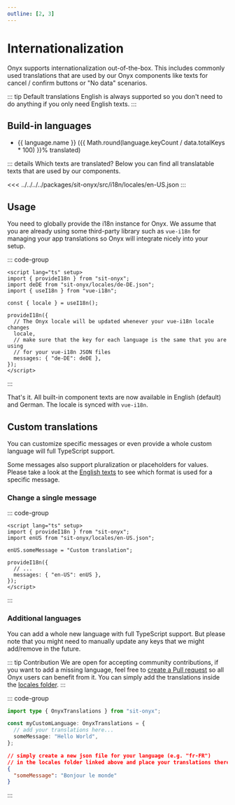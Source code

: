 ```yaml
---
outline: [2, 3]
---
```


<script lang="ts" setup>
import { data } from './languages.data';
</script>

# Internationalization

Onyx supports internationalization out-of-the-box. This includes commonly used translations
that are used by our Onyx components like texts for cancel / confirm buttons or "No data" scenarios.

::: tip Default translations
English is always supported so you don't need to do anything if you only need English texts.
:::

## Build-in languages

<ul>
  <li v-for="language in data.languages" :key="language">
    {{ language.name }} ({{ Math.round(language.keyCount / data.totalKeys * 100) }}% translated)
  </li>
</ul>

::: details Which texts are translated?
Below you can find all translatable texts that are used by our components.

<<< ../../../../packages/sit-onyx/src/i18n/locales/en-US.json
:::

## Usage

You need to globally provide the i18n instance for Onyx. We assume that you are already using some third-party library such as `vue-i18n`
for managing your app translations so Onyx will integrate nicely into your setup.

::: code-group

```vue [App.vue]
<script lang="ts" setup>
import { provideI18n } from "sit-onyx";
import deDE from "sit-onyx/locales/de-DE.json";
import { useI18n } from "vue-i18n";

const { locale } = useI18n();

provideI18n({
  // The Onyx locale will be updated whenever your vue-i18n locale changes
  locale,
  // make sure that the key for each language is the same that you are using
  // for your vue-i18n JSON files
  messages: { "de-DE": deDE },
});
</script>
```

:::

That's it. All built-in component texts are now available in English (default) and German. The locale is synced with `vue-i18n`.

## Custom translations

You can customize specific messages or even provide a whole custom language will full TypeScript support.

Some messages also support pluralization or placeholders for values. Please take a look at the [English texts](#build-in-languages) to see which format is used for a specific message.

### Change a single message

::: code-group

```vue [App.vue]
<script lang="ts" setup>
import { provideI18n } from "sit-onyx";
import enUS from "sit-onyx/locales/en-US.json";

enUS.someMessage = "Custom translation";

provideI18n({
  // ...
  messages: { "en-US": enUS },
});
</script>
```

:::

### Additional languages

You can add a whole new language with full TypeScript support. But please note that you might need to manually update any keys that we might add/remove in the future.

::: tip Contribution
We are open for accepting community contributions, if you want to add a missing language, feel free to [create a Pull request](https://github.com/SchwarzIT/onyx/pulls) so all Onyx users can benefit from it.
You can simply add the translations inside the [locales folder](https://github.com/SchwarzIT/onyx/tree/main/packages/sit-onyx/src/i18n/locales).
:::

::: code-group

```ts [Only for your project]
import type { OnyxTranslations } from "sit-onyx";

const myCustomLanguage: OnyxTranslations = {
  // add your translations here...
  someMessage: "Hello World",
};
```

```json [When contributing to Onyx]
// simply create a new json file for your language (e.g. "fr-FR")
// in the locales folder linked above and place your translations there
{
  "someMessage": "Bonjour le monde"
}
```

:::
